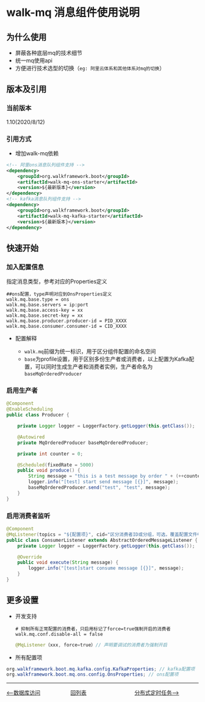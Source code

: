 # walk-mq 消息组件使用说明

## 为什么使用

- 屏蔽各种底层mq的技术细节
- 统一mq使用api
- 方便进行技术选型的切换（`eg: 阿里云体系和其他体系对mq的切换`）

## 版本及引用

### 当前版本

1.10(2020/8/12)

### 引用方式

- 增加walk-mq依赖

```xml
<!-- 阿里ons消息队列组件支持 -->
<dependency>
    <groupId>org.walkframework.boot</groupId>
    <artifactId>walk-mq-ons-starter</artifactId>
    <version>${最新版本}</version>
</dependency>
<!-- kafka消息队列组件支持 -->
<dependency>
    <groupId>org.walkframework.boot</groupId>
    <artifactId>walk-mq-kafka-starter</artifactId>
    <version>${最新版本}</version>
</dependency>
```

## 快速开始

### 加入配置信息

指定消息类型，参考对应的Properties定义

``` properties
##ons配置，type声明对应到OnsProperties定义
walk.mq.base.type = ons  
walk.mq.base.servers = ip:port
walk.mq.base.access-key = xx
walk.mq.base.secret-key = xx
walk.mq.base.producer.producer-id = PID_XXXX
walk.mq.base.consumer.consumer-id = CID_XXXX
```

- 配置解释

  - `walk.mq`前缀为统一标识，用于区分组件配置的命名空间
  - `base`为profile设置，用于区别多份生产者或消费者，以上配置为Kafka配置，可以同时生成生产者和消费者实例，生产者命名为`baseMqOrderedProducer`

### 启用生产者

``` java
@Component
@EnableScheduling
public class Producer {

    private Logger logger = LoggerFactory.getLogger(this.getClass());

    @Autowired
    private MqOrderedProducer baseMqOrderedProducer;

    private int counter = 0;

    @Scheduled(fixedRate = 5000)
    public void produce() {
        String message = "this is a test message by order " + (++counter);
        logger.info("[test] start send message [{}]", message);
        baseMqOrderedProducer.send("test", "test", message);
    }
}
```

### 启用消费者监听

```java
@Component
@MqListener(topics = "${配置项}", cid="区分消费者ID或分组，可选，覆盖配置文件中的默认配置") // 声明要监听的topic列表
public class ConsumerListener extends AbstractOrderedMessageListener {
    private Logger logger = LoggerFactory.getLogger(this.getClass());

    @Override
    public void execute(String message) {
        logger.info("[test]start consume message [{}]", message);
    }
}
```

## 更多设置

- 开发支持

  ````properties
  # 抑制所有正常配置的消费者，只启用标记了force=true强制开启的消费者
  walk.mq.conf.disable-all = false
  ````

  ````java
  @MqListener（xxx, force=true）// 声明要调试的消费者为强制开启
  ````

- 所有配置项

```java
org.walkframework.boot.mq.kafka.config.KafkaProperties; // kafka配置项
org.walkframework.boot.mq.ons.config.OnsProperties; // ons配置项
```

---
<div style="display: flex">
  <div style="display: flex;flex:1;align-items: center;">
    <a href="https://gaiyinaizhi.github.io/walk-spring-boot/walk-ehdb"><--数据库访问</a>
  </div>
  <div style="display: flex;flex:1;align-items: center;">
    <a href="https://gaiyinaizhi.github.io/walk-spring-boot/index">回列表</a>
  </div>
  <div style="display: flex;flex:1;align-items: center;">
    <a href="https://gaiyinaizhi.github.io/walk-spring-boot/walk-scheduler">分布式定时任务--></a>
  </div>
</div>